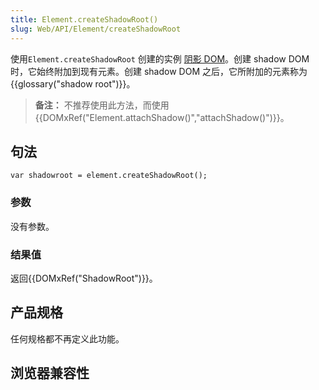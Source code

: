 ```yaml
---
title: Element.createShadowRoot()
slug: Web/API/Element/createShadowRoot
---
```

使用`Element.createShadowRoot` 创建的实例 [阴影 DOM](/zh-CN/docs/Web/Web_Components/Shadow_DOM)。创建 shadow DOM 时，它始终附加到现有元素。创建 shadow DOM 之后，它所附加的元素称为{{glossary("shadow root")}}。

> **备注：** 不推荐使用此方法，而使用{{DOMxRef("Element.attachShadow()","attachShadow()")}}。

## 句法

```
var shadowroot = element.createShadowRoot();
```

### 参数

没有参数。

### 结果值

返回{{DOMxRef("ShadowRoot")}}。

## 产品规格

任何规格都不再定义此功能。

## 浏览器兼容性
